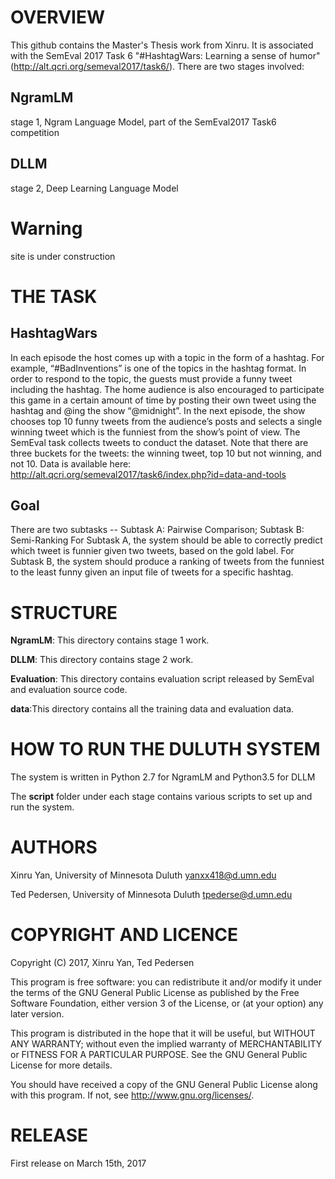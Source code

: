 # **OVERVIEW**
This github contains the Master's Thesis work from Xinru. It is associated with the SemEval 2017 Task 6 "#HashtagWars: Learning a sense of humor" (http://alt.qcri.org/semeval2017/task6/). There are two stages involved:

## NgramLM
stage 1, Ngram Language Model, part of the SemEval2017 Task6 competition
## DLLM
stage 2, Deep Learning Language Model

# Warning
site is under construction

# **THE TASK**
## HashtagWars
In each episode the host comes up with a topic in the form of a hashtag. For example, “#BadInventions” is one of the topics in the hashtag format. In order to respond to the topic, the guests must provide a funny tweet including the hashtag. The home audience is also encouraged to participate this game in a certain amount of time by posting their own tweet using the hashtag and @ing the show “@midnight”. In the next episode, the show chooses top 10 funny tweets from the audience’s posts and selects a single winning tweet which is the funniest from the show’s point of view. The SemEval task collects tweets to conduct the dataset. Note that there are three buckets for the tweets: the winning tweet, top 10 but not winning, and not 10. Data is available here: http://alt.qcri.org/semeval2017/task6/index.php?id=data-and-tools

## Goal 
There are two subtasks -- Subtask A: Pairwise Comparison; Subtask B: Semi-Ranking
For Subtask A, the system should be able to correctly predict which tweet is funnier given two tweets, based on the gold label. For Subtask B, the system should produce a ranking of tweets from the funniest to the least funny given an input file of tweets for a specific hashtag.

# **STRUCTURE**
**NgramLM**: This directory contains stage 1 work.

**DLLM**: This directory contains stage 2 work.

**Evaluation**: This directory contains evaluation script released by SemEval and evaluation source code.

**data**:This directory contains all the training data and evaluation data.

# **HOW TO RUN THE DULUTH SYSTEM**
The system is written in Python 2.7 for NgramLM and Python3.5 for DLLM

The **script** folder under each stage contains various scripts to set up and run the system.

# **AUTHORS**
Xinru Yan, University of Minnesota Duluth yanxx418@d.umn.edu

Ted Pedersen, University of Minnesota Duluth tpederse@d.umn.edu

# **COPYRIGHT AND LICENCE**
Copyright (C) 2017, Xinru Yan, Ted Pedersen

This program is free software: you can redistribute it and/or modify it
under the terms of the GNU General Public License as published by the
Free Software Foundation, either version 3 of the License, or (at your
option) any later version.

This program is distributed in the hope that it will be useful, but
WITHOUT ANY WARRANTY; without even the implied warranty of
MERCHANTABILITY or FITNESS FOR A PARTICULAR PURPOSE. See the GNU General
Public License for more details.

You should have received a copy of the GNU General Public License along
with this program. If not, see <http://www.gnu.org/licenses/>.

# **RELEASE**
First release on March 15th,  2017
